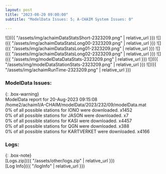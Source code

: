 ```yaml
---
layout: post
title: "2023-08-20 09:00:00"
subtitle: "ModelData Issues: 5; A-CHAIM System Issues: 0"

---
```


![]({{ "/assets/img/achaimDataStatsShort-2323209.png" | relative_url }})
![]({{ "/assets/img/achaimDataStatsLong00-2323209.png" | relative_url }})
![]({{ "/assets/img/achaimDataStatsLong01-2323209.png" | relative_url }})
![]({{ "/assets/img/achaimDataStatsLong02-2323209.png" | relative_url }})
![]({{ "/assets/img/modelDataDataStats-2323209.png" | relative_url }})
![]({{ "/assets/img/modelDataStationStats-2323209.png" | relative_url }})
![]({{ "/assets/img/achaimRunTime-2323209.png" | relative_url }})


### ModelData Issues:  
  
{: .box-warning}  
 ModelData report for 20-Aug-2023 09:15:08   
 /home2/achaim1/A-CHAIM/modelData/2023/232/09/modelData.mat   
 0% of all possible stations for IONO were downloaded. x1452   
 0% of all possible stations for JASON were downloaded. x7   
 0% of all possible stations for KASI were downloaded. x4457   
 0% of all possible stations for QGN were downloaded. x388   
 0% of all possible stations for KARTVERKET were downloaded. x4166   
  


### Logs:  
  
{: .box-note}  
[Logs.zip]({{ "/assets/other/logs.zip" | relative_url }})  
[Log Info]({{ "/logInfo" | relative_url }})  
